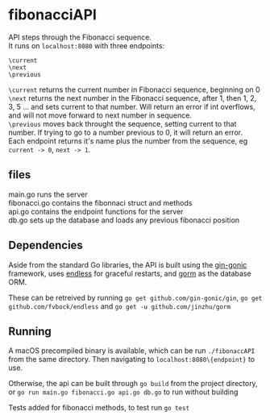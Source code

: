 # fibonacciAPI

API steps through the Fibonacci sequence.  
It runs on `localhost:8080` with three endpoints:
```
\current
\next
\previous
```

`\current` returns the current number in Fibonacci sequence, beginning on 0  
`\next` returns the next number in the Fibonacci sequence, after 1, then 1, 2, 3, 5 ... and sets current to that number. Will return an error if int overflows, and will not move forward to next number in sequence.  
`\previous` moves back throught the sequence, setting current to that number. If trying to go to a number previous to 0, it will return an error.  
Each endpoint returns it's name plus the number from the sequence, eg `current -> 0`, `next -> 1`.

## files
main.go runs the server  
fibonacci.go contains the fibonnaci struct and methods  
api.go contains the endpoint functions for the server  
db.go sets up the database and loads any previous fibonacci position

## Dependencies
Aside from the standard Go libraries, the API is built using the [gin-gonic](http://github.com/gin-gonic/gin) framework, uses [endless](github.com/fvbock/endless) for graceful restarts, and [gorm](http://github.com/jinzhu/gorm) as the database ORM.

These can be retreived by running `go get github.com/gin-gonic/gin`, `go get github.com/fvbock/endless` and `go get -u github.com/jinzhu/gorm`

## Running

A macOS precompiled binary is available, which can be run `./fibonaccAPI` from the same directory. Then navigating to `localhost:8080\{endpoint}` to use.  

Otherwise, the api can be built through `go build` from the project directory, or `go run main.go fibonacci.go api.go db.go` to run without building  

Tests added for fibonacci methods, to test run `go test`
